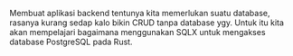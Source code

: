 Membuat aplikasi backend tentunya kita memerlukan suatu database, rasanya kurang sedap kalo bikin CRUD tanpa database ygy. Untuk itu kita akan mempelajari bagaimana menggunakan SQLX untuk mengakses database PostgreSQL pada Rust.